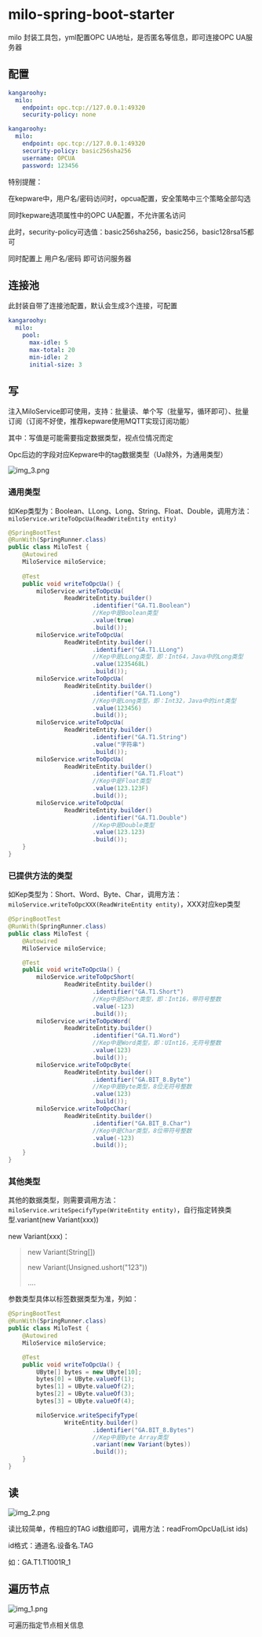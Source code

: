 # milo-spring-boot-starter

milo 封装工具包，yml配置OPC UA地址，是否匿名等信息，即可连接OPC UA服务器

## 配置
```yaml
kangaroohy:
  milo:
    endpoint: opc.tcp://127.0.0.1:49320
    security-policy: none
```

```yaml
kangaroohy:
  milo:
    endpoint: opc.tcp://127.0.0.1:49320
    security-policy: basic256sha256
    username: OPCUA
    password: 123456
```

特别提醒：

在kepware中，用户名/密码访问时，opcua配置，安全策略中三个策略全部勾选

同时kepware选项属性中的OPC UA配置，不允许匿名访问

此时，security-policy可选值：basic256sha256，basic256，basic128rsa15都可

同时配置上 用户名/密码 即可访问服务器

## 连接池

此封装自带了连接池配置，默认会生成3个连接，可配置

~~~yaml
kangaroohy:
  milo:
    pool:
      max-idle: 5
      max-total: 20
      min-idle: 2
      initial-size: 3
~~~

## 写
注入MiloService即可使用，支持：批量读、单个写（批量写，循环即可）、批量订阅（订阅不好使，推荐kepware使用MQTT实现订阅功能）

其中：写值是可能需要指定数据类型，视点位情况而定

Opc后边的字段对应Kepware中的tag数据类型（Ua除外，为通用类型）

![img_3.png](img_3.png)

### 通用类型

如Kep类型为：Boolean、LLong、Long、String、Float、Double，调用方法：`miloService.writeToOpcUa(ReadWriteEntity entity)`

```java
@SpringBootTest
@RunWith(SpringRunner.class)
public class MiloTest {
    @Autowired
    MiloService miloService;
    
    @Test
    public void writeToOpcUa() {
        miloService.writeToOpcUa(
                ReadWriteEntity.builder()
                        .identifier("GA.T1.Boolean")
                        //Kep中是Boolean类型
                        .value(true)
                        .build());
        miloService.writeToOpcUa(
                ReadWriteEntity.builder()
                        .identifier("GA.T1.LLong")
                        //Kep中是LLong类型，即：Int64，Java中的Long类型
                        .value(1235468L)
                        .build());
        miloService.writeToOpcUa(
                ReadWriteEntity.builder()
                        .identifier("GA.T1.Long")
                        //Kep中是Long类型，即：Int32，Java中的int类型
                        .value(123456)
                        .build());
        miloService.writeToOpcUa(
                ReadWriteEntity.builder()
                        .identifier("GA.T1.String")
                        .value("字符串")
                        .build());
        miloService.writeToOpcUa(
                ReadWriteEntity.builder()
                        .identifier("GA.T1.Float")
                        //Kep中是Float类型
                        .value(123.123F)
                        .build());
        miloService.writeToOpcUa(
                ReadWriteEntity.builder()
                        .identifier("GA.T1.Double")
                        //Kep中是Double类型
                        .value(123.123)
                        .build());
    }
}
```

### 已提供方法的类型

如Kep类型为：Short、Word、Byte、Char，调用方法：`miloService.writeToOpcXXX(ReadWriteEntity entity)`，XXX对应kep类型

```java
@SpringBootTest
@RunWith(SpringRunner.class)
public class MiloTest {
    @Autowired
    MiloService miloService;

    @Test
    public void writeToOpcUa() {
        miloService.writeToOpcShort(
                ReadWriteEntity.builder()
                        .identifier("GA.T1.Short")
                        //Kep中是Short类型，即：Int16，带符号整数
                        .value(-123)
                        .build());
        miloService.writeToOpcWord(
                ReadWriteEntity.builder()
                        .identifier("GA.T1.Word")
                        //Kep中是Word类型，即：UInt16，无符号整数
                        .value(123)
                        .build());
        miloService.writeToOpcByte(
                ReadWriteEntity.builder()
                        .identifier("GA.BIT_8.Byte")
                        //Kep中是Byte类型，8位无符号整数
                        .value(123)
                        .build());
        miloService.writeToOpcChar(
                ReadWriteEntity.builder()
                        .identifier("GA.BIT_8.Char")
                        //Kep中是Char类型，8位带符号整数
                        .value(-123)
                        .build());
    }
}
```

### 其他类型

其他的数据类型，则需要调用方法：`miloService.writeSpecifyType(WriteEntity entity)`，自行指定转换类型.variant(new Variant(xxx))

new Variant(xxx)：
> new Variant(String[])
> 
> new Variant(Unsigned.ushort("123"))
> 
> ....

参数类型具体以标签数据类型为准，列如：

```java
@SpringBootTest
@RunWith(SpringRunner.class)
public class MiloTest {
    @Autowired
    MiloService miloService;

    @Test
    public void writeToOpcUa() {
        UByte[] bytes = new UByte[10];
        bytes[0] = UByte.valueOf(1);
        bytes[1] = UByte.valueOf(2);
        bytes[2] = UByte.valueOf(3);
        bytes[3] = UByte.valueOf(4);

        miloService.writeSpecifyType(
                WriteEntity.builder()
                        .identifier("GA.BIT_8.Bytes")
                        //Kep中是Byte Array类型
                        .variant(new Variant(bytes))
                        .build());
    }
}
```

## 读

![img_2.png](img_2.png)

读比较简单，传相应的TAG id数组即可，调用方法：readFromOpcUa(List<String> ids)

id格式：通道名.设备名.TAG

如：GA.T1.T1001R_1

## 遍历节点

![img_1.png](img_1.png)

可遍历指定节点相关信息